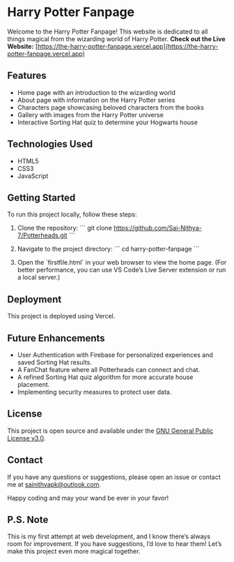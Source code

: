 # Harry Potter Fanpage

Welcome to the Harry Potter Fanpage! This website is dedicated to all things magical from the wizarding world of Harry Potter.
**Check out the Live Website:** [https://the-harry-potter-fanpage.vercel.app](https://the-harry-potter-fanpage.vercel.app)

## Features

- Home page with an introduction to the wizarding world
- About page with information on the Harry Potter series
- Characters page showcasing beloved characters from the books
- Gallery with images from the Harry Potter universe
- Interactive Sorting Hat quiz to determine your Hogwarts house

## Technologies Used

- HTML5
- CSS3
- JavaScript

## Getting Started

To run this project locally, follow these steps:

1. Clone the repository:
   \`\`\`
   git clone https://github.com/Sai-Nithya-7/Potterheads.git
   \`\`\`

2. Navigate to the project directory:
   \`\`\`
   cd harry-potter-fanpage
   \`\`\`

3. Open the \`firstfile.html\` in your web browser to view the home page.
(For better performance, you can use VS Code’s Live Server extension or run a local server.)

## Deployment

This project is deployed using Vercel. 

## Future Enhancements 

- User Authentication with Firebase for personalized experiences and saved Sorting Hat results.
- A FanChat feature where all Potterheads can connect and chat.
- A refined Sorting Hat quiz algorithm for more accurate house placement.
- Implementing security measures to protect user data.

## License

This project is open source and available under the [GNU General Public License v3.0](LICENSE).

## Contact

If you have any questions or suggestions, please open an issue or contact me at sainithyapk@outlook.com.

Happy coding and may your wand be ever in your favor!

##  P.S. Note

This is my first attempt at web development, and I know there’s always room for improvement. 
If you have suggestions, I’d love to hear them! Let’s make this project even more magical together.
